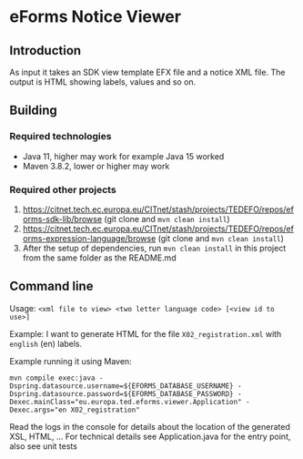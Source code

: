 # eForms Notice Viewer

## Introduction

As input it takes an SDK view template EFX file and a notice XML file.
The output is HTML showing labels, values and so on.

## Building

### Required technologies

* Java 11, higher may work for example Java 15 worked
* Maven 3.8.2, lower or higher may work

### Required other projects

1. https://citnet.tech.ec.europa.eu/CITnet/stash/projects/TEDEFO/repos/eforms-sdk-lib/browse (git clone and `mvn clean install`)
2. https://citnet.tech.ec.europa.eu/CITnet/stash/projects/TEDEFO/repos/eforms-expression-language/browse (git clone and `mvn clean install`)
3. After the setup of dependencies, run `mvn clean install` in this project from the same folder as the README.md

## Command line

Usage: `<xml file to view> <two letter language code> [<view id to use>]`

Example: I want to generate HTML for the file `X02_registration.xml` with `english` (en) labels.

Example running it using Maven:

```
mvn compile exec:java -Dspring.datasource.username=${EFORMS_DATABASE_USERNAME} -Dspring.datasource.password=${EFORMS_DATABASE_PASSWORD} -Dexec.mainClass="eu.europa.ted.eforms.viewer.Application" -Dexec.args="en X02_registration"
```

Read the logs in the console for details about the location of the generated XSL, HTML, ...
For technical details see Application.java for the entry point, also see unit tests
